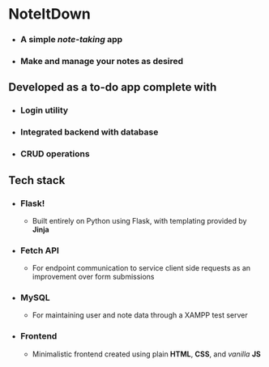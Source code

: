# NoteItDown
* ### A simple *note-taking* app
* ### Make and manage your notes as desired

## Developed as a to-do app complete with
* ### Login utility
* ### Integrated backend with database
* ### CRUD operations

## Tech stack
* ### Flask!
  * Built entirely on Python using Flask, with templating provided by **Jinja**
* ### Fetch API
  * For endpoint communication to service client side requests as an improvement over form submissions
* ### MySQL
  * For maintaining user and note data through a XAMPP test server
* ### Frontend
  * Minimalistic frontend created using plain **HTML**, **CSS**, and *vanilla* **JS**
